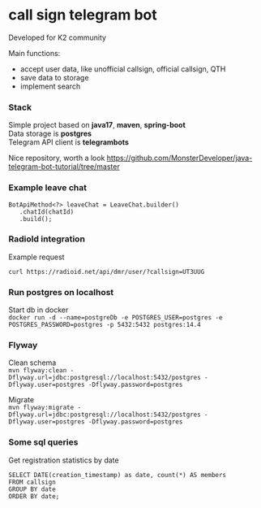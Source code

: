 # call sign telegram bot

Developed for K2 community

Main functions:
 - accept user data, like unofficial callsign, official callsign, QTH   
 - save data to storage
 - implement search 

### Stack

Simple project based on **java17**, **maven**, **spring-boot**  
Data storage is **postgres**  
Telegram API client is **telegrambots** 

Nice repository, worth a look https://github.com/MonsterDeveloper/java-telegram-bot-tutorial/tree/master

### Example leave chat

```
BotApiMethod<?> leaveChat = LeaveChat.builder()
   .chatId(chatId)
   .build();
```

### RadioId integration
 Example request

```
curl https://radioid.net/api/dmr/user/?callsign=UT3UUG
```

### Run postgres on localhost

Start db in docker  
`docker run -d --name=postgreDb -e POSTGRES_USER=postgres -e POSTGRES_PASSWORD=postgres -p 5432:5432 postgres:14.4`  
     
### Flyway

Clean schema  
`mvn flyway:clean -Dflyway.url=jdbc:postgresql://localhost:5432/postgres -Dflyway.user=postgres -Dflyway.password=postgres`  

Migrate  
`mvn flyway:migrate -Dflyway.url=jdbc:postgresql://localhost:5432/postgres -Dflyway.user=postgres -Dflyway.password=postgres`  

### Some sql queries  

Get registration statistics by date  

```
SELECT DATE(creation_timestamp) as date, count(*) AS members
FROM callsign
GROUP BY date
ORDER BY date;
```